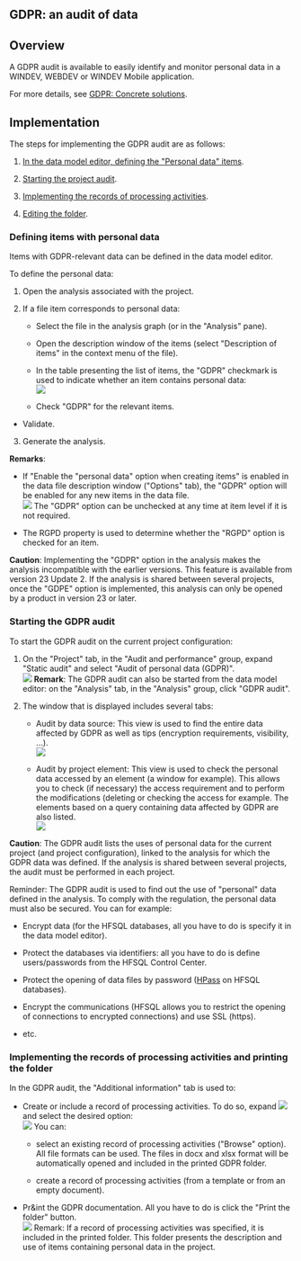 


## GDPR: an audit of data
			



<a name="NOTE1"></a>
<a name="NOTE1_1"></a>


## Overview
<a name="overview_ELTTEXTE000195"></a>
A GDPR audit is available to easily identify and monitor personal data in a WINDEV, WEBDEV or WINDEV Mobile application.

For more details, see [GDPR: Concrete solutions](../Editeurs/1410086740.md). 

<a name="NOTE2"></a>
<a name="NOTE2_1"></a>


## Implementation
<a name="implementation_ELTTEXTE000219"></a>
The steps for implementing the GDPR audit are as follows: 

1. [In the data model editor, defining the "Personal data" items](#NOTE2_2). 

2. [Starting the project audit](#NOTE2_3). 

3. [Implementing the records of processing activities](#NOTE2_4). 

4. [Editing the folder](#NOTE2_4). 



<a name="NOTE2_2"></a>


### Defining items with personal data
<a name="defining_items_with_personal_data_ELTPARAGRAPHE000041"></a>

Items with GDPR-relevant data can be defined in the data model editor. 

To define the personal data: 

1. Open the analysis associated with the project.

2. If a file item corresponds to personal data: 

	- Select the file in the analysis graph (or in the "Analysis" pane). 

	- Open the description window of the items (select "Description of items" in the context menu of the file). 

	- In the table presenting the list of items, the "GDPR" checkmark is used to indicate whether an item contains personal data: <br>![](https://doc.pcsoft.fr/en-US/images/image.awp?langid=3&name=RGPD_Audit%20-%20HC%20N%B0002.gif&type=thumb)


	- Check "GDPR" for the relevant items. 

- Validate.

3. Generate the analysis. 




**Remarks**: 

- If "Enable the "personal data" option when creating items" is enabled in the data file description window ("Options" tab), the "GDPR" option will be enabled for any new items in the data file. <br>![](https://doc.pcsoft.fr/en-US/images/image.awp?langid=3&name=RGPD_Audit%20-%20HC%20N%B0001.gif&type=thumb)
The "GDPR" option can be unchecked at any time at item level if it is not required. 

- The RGPD property is used to determine whether the "RGPD" option is checked for an item. 




**Caution**: Implementing the "GDPR" option in the analysis makes the analysis incompatible with the earlier versions. This feature is available from version 23 Update 2. If the analysis is shared between several projects, once the "GDPE" option is implemented, this analysis can only be opened by a product in version 23 or later.
<a name="NOTE2_3"></a>


### Starting the GDPR audit
<a name="starting_the_gdpr_audit_ELTPARAGRAPHE000076"></a>

To start the GDPR audit on the current project configuration: 

1. On the "Project" tab, in the "Audit and performance" group, expand "Static audit" and select "Audit of personal data (GDPR)". <br>![](https://doc.pcsoft.fr/en-US/images/image.awp?langid=3&name=RGPD_Audit%20-%20HC%20N%B0003.gif)
 **Remark**: The GDPR audit can also be started from the data model editor: on the "Analysis" tab, in the "Analysis" group, click "GDPR audit". 

2. The window that is displayed includes several tabs: 

	- Audit by data source: This view is used to find the entire data affected by GDPR as well as tips (encryption requirements, visibility, ...). <br>![](https://doc.pcsoft.fr/en-US/images/image.awp?langid=3&name=RGPD_Audit%20-%20HC%20N%B0004.gif&type=thumb)


	- Audit by project element: This view is used to check the personal data accessed by an element (a window for example). This allows you to check (if necessary) the access requirement and to perform the modifications (deleting or checking the access for example. The elements based on a query containing data affected by GDPR are also listed. <br>![](https://doc.pcsoft.fr/en-US/images/image.awp?langid=3&name=RGPD_Audit%20-%20HC%20N%B0006.gif&type=thumb)




**Caution**: The GDPR audit lists the uses of personal data for the current project (and project configuration), linked to the analysis for which the GDPR data was defined. If the analysis is shared between several projects, the audit must be performed in each project. 

Reminder: The GDPR audit is used to find out the use of "personal" data defined in the analysis. To comply with the regulation, the personal data must also be secured. You can for example: 

- Encrypt data (for the HFSQL databases, all you have to do is specify it in the data model editor).

- Protect the databases via identifiers: all you have to do is define users/passwords from the HFSQL Control Center.

- Protect the opening of data files by password ([HPass](../WDLang4/3044108.md) on HFSQL databases).

- Encrypt the communications (HFSQL allows you to restrict the opening of connections to encrypted connections) and use SSL (https).

- etc.



<a name="NOTE2_4"></a>


### Implementing the records of processing activities and printing the folder
<a name="implementing_the_records_processing_activities_and_printing_the_folder_ELTPARAGRAPHE000130"></a>

In the GDPR audit, the "Additional information" tab is used to: 

- Create or include a record of processing activities.
	To do so, expand ![](https://doc.pcsoft.fr/en-US/images/image.awp?langid=3&name=RGPD_Audit%20-%20HC%20N%B0008%201.gif) and select the desired option: <br>![](https://doc.pcsoft.fr/en-US/images/image.awp?langid=3&name=RGPD_Audit%20-%20HC%20N%B0007.gif)
 You can: 

	- select an existing record of processing activities ("Browse" option). All file formats can be used. The files in docx and xlsx format will be automatically opened and included in the printed GDPR folder. 

	- create a record of processing activities (from a template or from an empty document). 




- Pr&int the GDPR documentation. 
	All you have to do is click the "Print the folder" button. <br>![](https://doc.pcsoft.fr/en-US/images/image.awp?langid=3&name=RGPD_Audit%20-%20HC%20N%B0009.gif&type=thumb)
Remark: If a record of processing activities was specified, it is included in the printed folder. This folder presents the description and use of items containing personal data in the project. 





